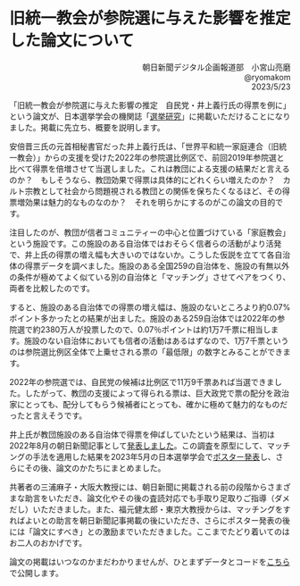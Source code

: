 # 旧統一教会が参院選に与えた影響を推定した論文について

<div align="right">
朝日新聞デジタル企画報道部　小宮山亮磨  <br>
@ryomakom  <br>
2023/5/23  </div>



「旧統一教会が参院選に与えた影響の推定　自民党・井上義行氏の得票を例に」という論文が、日本選挙学会の機関誌「[選挙研究](https://www.jaesnet.org/research/publications/index.html)」に掲載いただけることになりました。掲載に先立ち、概要を説明します。


安倍晋三氏の元首相秘書官だった井上義行氏は、「世界平和統一家庭連合（旧統一教会）」からの支援を受けた2022年の参院選比例区で、前回2019年参院選と比べて得票を倍増させて当選しました。これは教団による支援の結果だと言えるのか？　もしそうなら、教団効果で得票は具体的にどれくらい増えたのか？　カルト宗教として社会から問題視される教団との関係を保ちたくなるほど、その得票増効果は魅力的なものなのか？　それを明らかにするのがこの論文の目的です。


注目したのが、教団が信者コミュニティーの中心と位置づけている「家庭教会」という施設です。この施設のある自治体ではおそらく信者らの活動がより活発で、井上氏の得票の増え幅も大きいのではないか。こうした仮説を立てて各自治体の得票データを調べました。施設のある全国259の自治体を、施設の有無以外の条件が極めてよく似ている別の自治体と「マッチング」させてペアをつくり、両者を比較したのです。


すると、施設のある自治体での得票の増え幅は、施設のないところより約0.07%ポイント多かったとの結果が出ました。施設のある259自治体では2022年の参院選で約2380万人が投票したので、0.07％ポイントは約1万7千票に相当します。施設のない自治体においても信者の活動はあるはずなので、1万7千票というのは参院選比例区全体で上乗せされる票の「最低限」の数字とみることができます。


2022年の参院選では、自民党の候補は比例区で11万9千票あれば当選できました。したがって、教団の支援によって得られる票は、巨大政党で票の配分を政治家にとっても、配分してもらう候補者にとっても、確かに極めて魅力的なものだったと言えそうです。


井上氏が教団施設のある自治体で得票を伸ばしていたという結果は、当初は2022年8月の朝日新聞記事として[発表しました](https://digital.asahi.com/articles/ASQ8K7VY0Q8CULEI001.html)。この調査を原型にして、マッチングの手法を適用した結果を2023年5月の日本選挙学会で[ポスター発表](https://github.com/ryomakom/UC_inoue/blob/main/%E9%81%B8%E6%8C%99%E5%AD%A6%E4%BC%9A%E3%83%9D%E3%82%B9%E3%82%BF%E3%83%BC.pdf)し、さらにその後、論文のかたちにまとめました。


共著者の三浦麻子・大阪大教授には、朝日新聞に掲載される前の段階からさまざまな助言をいただき、論文化やその後の査読対応でも手取り足取りご指導（ダメだし）いただきました。また、福元健太郎・東京大教授からは、マッチングをすればよいとの助言を朝日新聞記事掲載の後にいただき、さらにポスター発表の後には「論文にすべき」との激励までいただきました。ここまでたどり着いてのはお二人のおかげです。

論文の掲載はいつなのかまだわかりませんが、ひとまずデータとコードを[こちら](https://ryomakom.github.io/UC_inoue2/)で公開します。
